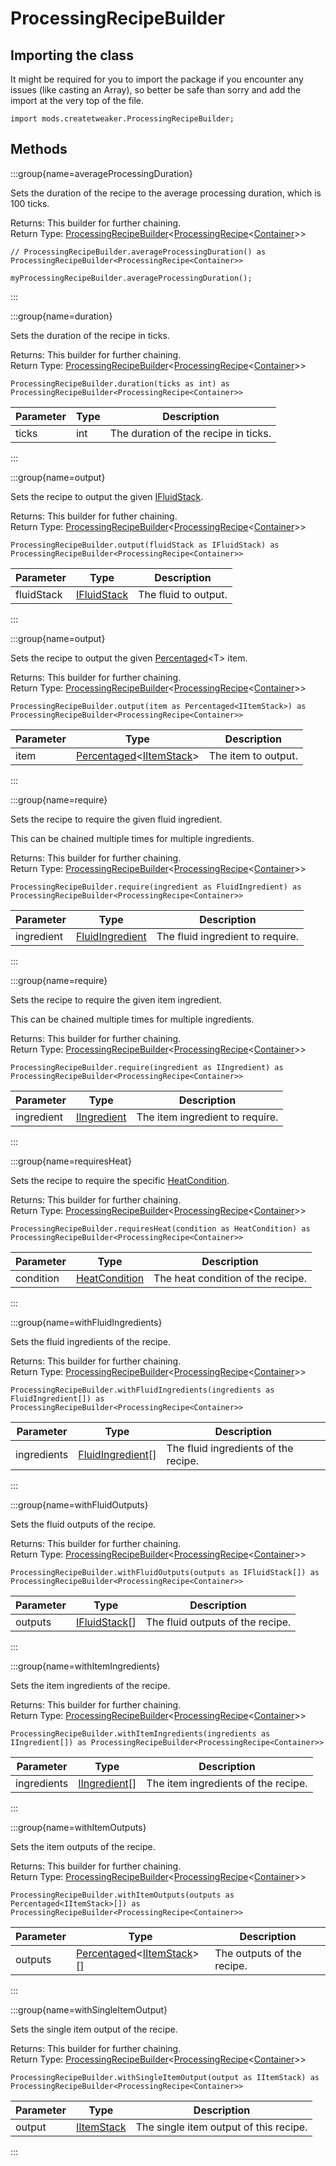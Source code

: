 # ProcessingRecipeBuilder

## Importing the class

It might be required for you to import the package if you encounter any issues (like casting an Array), so better be safe than sorry and add the import at the very top of the file.
```zenscript
import mods.createtweaker.ProcessingRecipeBuilder;
```


## Methods

:::group{name=averageProcessingDuration}

Sets the duration of the recipe to the average processing duration, which is 100 ticks.

Returns: This builder for further chaining.  
Return Type: [ProcessingRecipeBuilder](/mods/createtweaker/recipe/ProcessingRecipeBuilder)&lt;[ProcessingRecipe](/mods/createtweaker/recipe/type/ProcessingRecipe)&lt;[Container](/vanilla/api/world/Container)&gt;&gt;

```zenscript
// ProcessingRecipeBuilder.averageProcessingDuration() as ProcessingRecipeBuilder<ProcessingRecipe<Container>>

myProcessingRecipeBuilder.averageProcessingDuration();
```

:::

:::group{name=duration}

Sets the duration of the recipe in ticks.

Returns: This builder for further chaining.  
Return Type: [ProcessingRecipeBuilder](/mods/createtweaker/recipe/ProcessingRecipeBuilder)&lt;[ProcessingRecipe](/mods/createtweaker/recipe/type/ProcessingRecipe)&lt;[Container](/vanilla/api/world/Container)&gt;&gt;

```zenscript
ProcessingRecipeBuilder.duration(ticks as int) as ProcessingRecipeBuilder<ProcessingRecipe<Container>>
```

| Parameter | Type |             Description              |
|-----------|------|--------------------------------------|
| ticks     | int  | The duration of the recipe in ticks. |


:::

:::group{name=output}

Sets the recipe to output the given [IFluidStack](/forge/api/fluid/IFluidStack).

Returns: This builder for futher chaining.  
Return Type: [ProcessingRecipeBuilder](/mods/createtweaker/recipe/ProcessingRecipeBuilder)&lt;[ProcessingRecipe](/mods/createtweaker/recipe/type/ProcessingRecipe)&lt;[Container](/vanilla/api/world/Container)&gt;&gt;

```zenscript
ProcessingRecipeBuilder.output(fluidStack as IFluidStack) as ProcessingRecipeBuilder<ProcessingRecipe<Container>>
```

| Parameter  |                    Type                     |     Description      |
|------------|---------------------------------------------|----------------------|
| fluidStack | [IFluidStack](/forge/api/fluid/IFluidStack) | The fluid to output. |


:::

:::group{name=output}

Sets the recipe to output the given [Percentaged](/vanilla/api/util/random/Percentaged)&lt;T&gt; item.

Returns: This builder for further chaining.  
Return Type: [ProcessingRecipeBuilder](/mods/createtweaker/recipe/ProcessingRecipeBuilder)&lt;[ProcessingRecipe](/mods/createtweaker/recipe/type/ProcessingRecipe)&lt;[Container](/vanilla/api/world/Container)&gt;&gt;

```zenscript
ProcessingRecipeBuilder.output(item as Percentaged<IItemStack>) as ProcessingRecipeBuilder<ProcessingRecipe<Container>>
```

| Parameter |                                                 Type                                                  |     Description     |
|-----------|-------------------------------------------------------------------------------------------------------|---------------------|
| item      | [Percentaged](/vanilla/api/util/random/Percentaged)&lt;[IItemStack](/vanilla/api/item/IItemStack)&gt; | The item to output. |


:::

:::group{name=require}

Sets the recipe to require the given fluid ingredient.

 This can be chained multiple times for multiple ingredients.

Returns: This builder for further chaining.  
Return Type: [ProcessingRecipeBuilder](/mods/createtweaker/recipe/ProcessingRecipeBuilder)&lt;[ProcessingRecipe](/mods/createtweaker/recipe/type/ProcessingRecipe)&lt;[Container](/vanilla/api/world/Container)&gt;&gt;

```zenscript
ProcessingRecipeBuilder.require(ingredient as FluidIngredient) as ProcessingRecipeBuilder<ProcessingRecipe<Container>>
```

| Parameter  |                        Type                         |           Description            |
|------------|-----------------------------------------------------|----------------------------------|
| ingredient | [FluidIngredient](/forge/api/fluid/FluidIngredient) | The fluid ingredient to require. |


:::

:::group{name=require}

Sets the recipe to require the given item ingredient.

 This can be chained multiple times for multiple ingredients.

Returns: This builder for further chaining.  
Return Type: [ProcessingRecipeBuilder](/mods/createtweaker/recipe/ProcessingRecipeBuilder)&lt;[ProcessingRecipe](/mods/createtweaker/recipe/type/ProcessingRecipe)&lt;[Container](/vanilla/api/world/Container)&gt;&gt;

```zenscript
ProcessingRecipeBuilder.require(ingredient as IIngredient) as ProcessingRecipeBuilder<ProcessingRecipe<Container>>
```

| Parameter  |                        Type                        |           Description           |
|------------|----------------------------------------------------|---------------------------------|
| ingredient | [IIngredient](/vanilla/api/ingredient/IIngredient) | The item ingredient to require. |


:::

:::group{name=requiresHeat}

Sets the recipe to require the specific [HeatCondition](/mods/createtweaker/recipe/HeatCondition).

Returns: This builder for further chaining.  
Return Type: [ProcessingRecipeBuilder](/mods/createtweaker/recipe/ProcessingRecipeBuilder)&lt;[ProcessingRecipe](/mods/createtweaker/recipe/type/ProcessingRecipe)&lt;[Container](/vanilla/api/world/Container)&gt;&gt;

```zenscript
ProcessingRecipeBuilder.requiresHeat(condition as HeatCondition) as ProcessingRecipeBuilder<ProcessingRecipe<Container>>
```

| Parameter |                           Type                            |            Description            |
|-----------|-----------------------------------------------------------|-----------------------------------|
| condition | [HeatCondition](/mods/createtweaker/recipe/HeatCondition) | The heat condition of the recipe. |


:::

:::group{name=withFluidIngredients}

Sets the fluid ingredients of the recipe.

Returns: This builder for further chaining.  
Return Type: [ProcessingRecipeBuilder](/mods/createtweaker/recipe/ProcessingRecipeBuilder)&lt;[ProcessingRecipe](/mods/createtweaker/recipe/type/ProcessingRecipe)&lt;[Container](/vanilla/api/world/Container)&gt;&gt;

```zenscript
ProcessingRecipeBuilder.withFluidIngredients(ingredients as FluidIngredient[]) as ProcessingRecipeBuilder<ProcessingRecipe<Container>>
```

|  Parameter  |                         Type                          |             Description              |
|-------------|-------------------------------------------------------|--------------------------------------|
| ingredients | [FluidIngredient](/forge/api/fluid/FluidIngredient)[] | The fluid ingredients of the recipe. |


:::

:::group{name=withFluidOutputs}

Sets the fluid outputs of the recipe.

Returns: This builder for further chaining.  
Return Type: [ProcessingRecipeBuilder](/mods/createtweaker/recipe/ProcessingRecipeBuilder)&lt;[ProcessingRecipe](/mods/createtweaker/recipe/type/ProcessingRecipe)&lt;[Container](/vanilla/api/world/Container)&gt;&gt;

```zenscript
ProcessingRecipeBuilder.withFluidOutputs(outputs as IFluidStack[]) as ProcessingRecipeBuilder<ProcessingRecipe<Container>>
```

| Parameter |                     Type                      |           Description            |
|-----------|-----------------------------------------------|----------------------------------|
| outputs   | [IFluidStack](/forge/api/fluid/IFluidStack)[] | The fluid outputs of the recipe. |


:::

:::group{name=withItemIngredients}

Sets the item ingredients of the recipe.

Returns: This builder for further chaining.  
Return Type: [ProcessingRecipeBuilder](/mods/createtweaker/recipe/ProcessingRecipeBuilder)&lt;[ProcessingRecipe](/mods/createtweaker/recipe/type/ProcessingRecipe)&lt;[Container](/vanilla/api/world/Container)&gt;&gt;

```zenscript
ProcessingRecipeBuilder.withItemIngredients(ingredients as IIngredient[]) as ProcessingRecipeBuilder<ProcessingRecipe<Container>>
```

|  Parameter  |                         Type                         |             Description             |
|-------------|------------------------------------------------------|-------------------------------------|
| ingredients | [IIngredient](/vanilla/api/ingredient/IIngredient)[] | The item ingredients of the recipe. |


:::

:::group{name=withItemOutputs}

Sets the item outputs of the recipe.

Returns: This builder for further chaining.  
Return Type: [ProcessingRecipeBuilder](/mods/createtweaker/recipe/ProcessingRecipeBuilder)&lt;[ProcessingRecipe](/mods/createtweaker/recipe/type/ProcessingRecipe)&lt;[Container](/vanilla/api/world/Container)&gt;&gt;

```zenscript
ProcessingRecipeBuilder.withItemOutputs(outputs as Percentaged<IItemStack>[]) as ProcessingRecipeBuilder<ProcessingRecipe<Container>>
```

| Parameter |                                                  Type                                                   |        Description         |
|-----------|---------------------------------------------------------------------------------------------------------|----------------------------|
| outputs   | [Percentaged](/vanilla/api/util/random/Percentaged)&lt;[IItemStack](/vanilla/api/item/IItemStack)&gt;[] | The outputs of the recipe. |


:::

:::group{name=withSingleItemOutput}

Sets the single item output of the recipe.

Returns: This builder for further chaining.  
Return Type: [ProcessingRecipeBuilder](/mods/createtweaker/recipe/ProcessingRecipeBuilder)&lt;[ProcessingRecipe](/mods/createtweaker/recipe/type/ProcessingRecipe)&lt;[Container](/vanilla/api/world/Container)&gt;&gt;

```zenscript
ProcessingRecipeBuilder.withSingleItemOutput(output as IItemStack) as ProcessingRecipeBuilder<ProcessingRecipe<Container>>
```

| Parameter |                    Type                    |              Description               |
|-----------|--------------------------------------------|----------------------------------------|
| output    | [IItemStack](/vanilla/api/item/IItemStack) | The single item output of this recipe. |


:::


